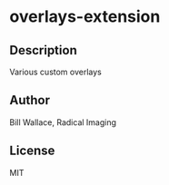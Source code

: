 # overlays-extension 
## Description 
Various custom overlays 
## Author 
Bill Wallace, Radical Imaging 
## License 
MIT
